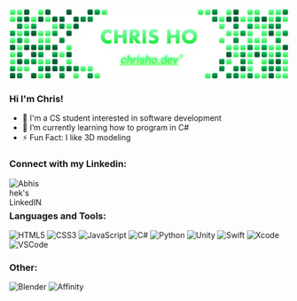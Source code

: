 [![GitHub Banner](GitHubBanner.png "GitHub Banner")](https://chrisho.dev)

### Hi I'm Chris! 
- 👋 I'm a CS student interested in software development
- 🌱 I’m currently learning how to program in C#
- ⚡ Fun Fact: I like 3D modeling

### Connect with my Linkedin:

<a href="https://www.linkedin.com/in/chris-ho-/"> 
  <img align="left" alt="Abhishek's LinkedIN" width="60px" src="https://upload.wikimedia.org/wikipedia/commons/8/81/LinkedIn_icon.svg"/>
</a>

<br>
<br>


### Languages and Tools:


![HTML5](https://img.shields.io/badge/html5-%23E34F26.svg?style=for-the-badge&logo=html5&logoColor=white)
![CSS3](https://img.shields.io/badge/css3-%231572B6.svg?style=for-the-badge&logo=css3&logoColor=white)
![JavaScript](https://img.shields.io/badge/javascript-%23323330.svg?style=for-the-badge&logo=javascript&logoColor=%23F7DF1E)
![C#](https://img.shields.io/badge/C%23-239120?style=for-the-badge&logo=c-sharp&logoColor=white)
![Python](https://img.shields.io/badge/python-3670A0?style=for-the-badge&logo=python&logoColor=ffdd54)
![Unity](https://img.shields.io/badge/unity-%23000000.svg?style=for-the-badge&logo=unity&logoColor=white)
![Swift](https://img.shields.io/badge/Swift-FA7343?style=for-the-badge&logo=swift&logoColor=white)
![Xcode](https://img.shields.io/badge/Xcode-007ACC?style=for-the-badge&logo=Xcode&logoColor=white)
![VSCode](https://img.shields.io/badge/VSCode-0078D4?style=for-the-badge&logo=visual%20studio%20code&logoColor=white)


### Other:

![Blender](https://img.shields.io/badge/blender-%23F5792A.svg?style=for-the-badge&logo=blender&logoColor=white)
![Affinity](https://img.shields.io/badge/affinitydesigner-%231B72BE.svg?style=for-the-badge&logo=affinity-designer&logoColor=white)

<!--
Add Resume Link Button & send to online host copy no need download
Add portfolio Link button

Here are some ideas to get you started:

- 🔭 I’m currently working on ...
- 🌱 I’m currently learning ...
- 👯 I’m looking to collaborate on ...
- 🤔 I’m looking for help with ...
- 💬 Ask me about ...
- 📫 How to reach me: ...
- 😄 Pronouns: ...
- ⚡ Fun fact: ...
-->
